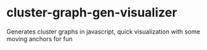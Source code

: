 # cluster-graph-gen-visualizer
Generates cluster graphs in javascript, quick visualization with some moving anchors for fun

